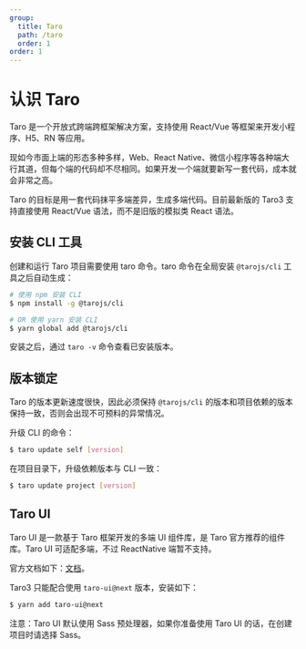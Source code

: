 ```yaml
---
group:
  title: Taro
  path: /taro
  order: 1
order: 1
---
```


# 认识 Taro

Taro 是一个开放式跨端跨框架解决方案，支持使用 React/Vue 等框架来开发小程序、H5、RN 等应用。

现如今市面上端的形态多种多样，Web、React Native、微信小程序等各种端大行其道，但每个端的代码却不尽相同。如果开发一个端就要新写一套代码，成本就会非常之高。

Taro 的目标是用一套代码抹平多端差异，生成多端代码。目前最新版的 Taro3 支持直接使用 React/Vue 语法，而不是旧版的模拟类 React 语法。

## 安装 CLI 工具

创建和运行 Taro 项目需要使用 taro 命令。taro 命令在全局安装 `@tarojs/cli` 工具之后自动生成：

```sh
# 使用 npm 安装 CLI
$ npm install -g @tarojs/cli

# OR 使用 yarn 安装 CLI
$ yarn global add @tarojs/cli
```

安装之后，通过 `taro -v` 命令查看已安装版本。

## 版本锁定

Taro 的版本更新速度很快，因此必须保持 `@tarojs/cli` 的版本和项目依赖的版本保持一致，否则会出现不可预料的异常情况。

升级 CLI 的命令：

```sh
$ taro update self [version]
```

在项目目录下，升级依赖版本与 CLI 一致：

```sh
$ taro update project [version]
```

## Taro UI

Taro UI 是一款基于 Taro 框架开发的多端 UI 组件库，是 Taro 官方推荐的组件库。Taro UI 可适配多端，不过 ReactNative 端暂不支持。

官方文档如下：[文档](https://taro-ui.jd.com/#/docs/introduction)。

Taro3 只能配合使用 `taro-ui@next` 版本，安装如下：

```sh
$ yarn add taro-ui@next
```

注意：Taro UI 默认使用 Sass 预处理器，如果你准备使用 Taro UI 的话，在创建项目时请选择 Sass。
